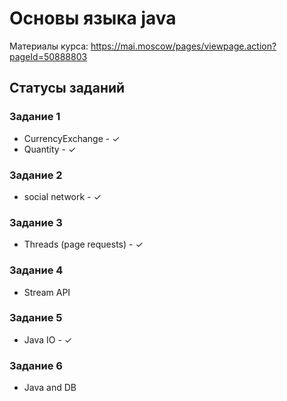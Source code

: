 # Основы языка java
Материалы курса: https://mai.moscow/pages/viewpage.action?pageId=50888803

## Статусы заданий
### Задание 1
- CurrencyExchange - ✓
- Quantity - ✓
### Задание 2
- social network - ✓
### Задание 3
- Threads (page requests) - ✓
### Задание 4
- Stream API
### Задание 5
- Java IO - ✓
### Задание 6
- Java and DB
